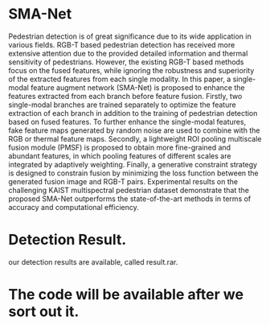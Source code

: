 # SMA-Net
Pedestrian detection is of great significance due to its wide application in various fields. RGB-T based pedestrian detection has received more extensive attention due to the provided detailed information and thermal sensitivity of pedestrians. However, the existing RGB-T based methods focus on the fused features, while ignoring the robustness and superiority of the extracted features from each single modality. In this paper, a single-modal feature augment network (SMA-Net) is proposed to enhance the features extracted from each branch before feature fusion. Firstly, two single-modal branches are trained separately to optimize the feature extraction of each branch in addition to the training of pedestrian detection based on fused features. To further enhance the single-modal features, fake feature maps generated by random noise are used to combine with the RGB or thermal feature maps. Secondly, a lightweight ROI pooling multiscale fusion module (PMSF) is proposed to obtain more fine-grained and abundant features, in which pooling features of different scales are integrated by adaptively weighting. Finally, a generative constraint strategy is designed to constrain fusion by minimizing the loss function between the generated fusion image and RGB-T pairs. Experimental results on the challenging KAIST multispectral pedestrian dataset demonstrate that the proposed SMA-Net outperforms the state-of-the-art methods in terms of accuracy and computational efficiency.
# Detection Result.
our detection results are available, called result.rar.
# The code will be available after we sort out it.
